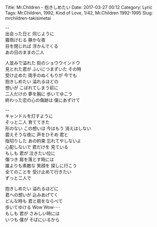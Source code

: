Title: Mr.Children - 抱きしめたい
Date: 2017-03-27 00:12
Category: Lyric
Tags: Mr.Children, 1992, Kind of Love, 1/42, Mr.Children 1992-1995
Slug: mrchildren-takisimetai


--  
出会った日と 同じように  
霧雨けむる 静かな夜  
目を閉じれば 浮かんでくる  
あの日のままの二人  

人並みで溢れた 街のショウウインドウ  
見とれた君が ふいにつまずいた その時  
受け止めた 両手のぬくもりが 今でも  
抱きしめたい 溢れるほどの  
想いが こぼれてしまう前に  
二人だけの 夢を胸に 歩いてゆこう  
終わった恋の心の傷跡は 僕にあずけて  

--  
キャンドルを灯すように  
そっと二人 育ててきた  
形のない この想いは 今はもう 消えはしない  
震えそうな夜に 声をひそめ 君と  
指切りした あの約束 忘れてやしないよ  
心配しないで 君だけを 見ている  
もしも 君が 泣きたい位に  
傷つき 肩を落とす時には  
誰よりも素敵な 笑顔を 探しに行こう  
全てのことを 受け止めて行きたい  
ずっと二人で  

抱きしめたい 溢れるほどに  
君への想いが 込みあげてく  
どんな時も 君と肩をならべて  
歩いてゆける Wow Wow･･･  
もしも 君が さみしい時には  
いつも 僕が そばにいるから  
